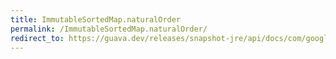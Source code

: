 ```yaml
---
title: ImmutableSortedMap.naturalOrder
permalink: /ImmutableSortedMap.naturalOrder/
redirect_to: https://guava.dev/releases/snapshot-jre/api/docs/com/google/common/collect/ImmutableSortedMap.html#naturalOrder--
---
```

